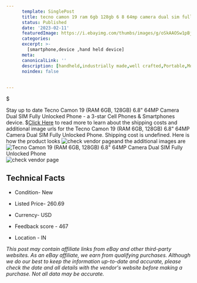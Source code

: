 ```yaml
---
      template: SinglePost
      title: tecno camon 19 ram 6gb 128gb 6 8 64mp camera dual sim fully unlocked phone
      status: Published
      date: '2023-02-11'
      featuredImage: https://i.ebayimg.com/thumbs/images/g/oSkAAOSw1pBjEKaA/s-l225.jpg
      categories: 
      excerpt: >-
        [smartphone,device ,hand held device]
      meta:
      canonicalLink: ''
      description: [handheld,industrially made,well crafted,Portable,Mobile,Compact,Convenient,Lightweight,Maneuverable,Man-portable,Miniature,Carriable,Hand-held,Light,Holdable,Transportable,Mobile device,Pocket-sized,On-the-go,Wireless,Cordless,Compact size,Convenient size, smartphone,device ,hand held device]
      noindex: false
      
        
---
```

$

Stay up to date Tecno Camon 19 (RAM 6GB, 128GB) 6.8" 64MP Camera Dual SIM Fully Unlocked Phone - a 3-star Cell Phones & Smartphones device.
$[Click Here](https://www.ebay.com/itm/314128582000?hash=item492385c570%3Ag%3AoSkAAOSw1pBjEKaA&mkevt=1&mkcid=1&mkrid=711-53200-19255-0&campid=%253CePNCampaignId%253E&customid=%253CreferenceId%253E&toolid=10049) to read more to learn about the shipping costs and additional image urls for the Tecno Camon 19 (RAM 6GB, 128GB) 6.8" 64MP Camera Dual SIM Fully Unlocked Phone. Shipping cost is undefined. Here is how the product looks ![check vendor page](https://i.ebayimg.com/thumbs/images/g/oSkAAOSw1pBjEKaA/s-l225.jpg)and the additional images are![Tecno Camon 19 (RAM 6GB, 128GB) 6.8" 64MP Camera Dual SIM Fully Unlocked Phone](https://i.ebayimg.com/images/g/oSkAAOSw1pBjEKaA/s-l500.jpg)![check vendor page](https://origin-galleryplus.ebayimg.com/ws/web/314128582000_2_0_1/225x225.jpg,https://origin-galleryplus.ebayimg.com/ws/web/314128582000_3_0_1/225x225.jpg,https://origin-galleryplus.ebayimg.com/ws/web/314128582000_4_0_1/225x225.jpg,https://origin-galleryplus.ebayimg.com/ws/web/314128582000_5_0_1/225x225.jpg,https://origin-galleryplus.ebayimg.com/ws/web/314128582000_6_0_1/225x225.jpg,https://origin-galleryplus.ebayimg.com/ws/web/314128582000_7_0_1/225x225.jpg,https://origin-galleryplus.ebayimg.com/ws/web/314128582000_8_0_1/225x225.jpg,https://origin-galleryplus.ebayimg.com/ws/web/314128582000_9_0_1/225x225.jpg)



 ## Technical Facts 



     
      

 - Condition- New 


      

 - Listed Price- 260.69 


      

 - Currency- USD 


      

 - Feedback score - 467 


      

 - Location - IN 


      
      

 *_This post may contain affiliate links from eBay and other third-party websites. As an eBay affiliate, we earn from qualifying purchases. Although we do our best to keep the information up-to-date and accurate, please check the date and all details with the vendor's website before making a purchase. Not all data may be accurate._*






